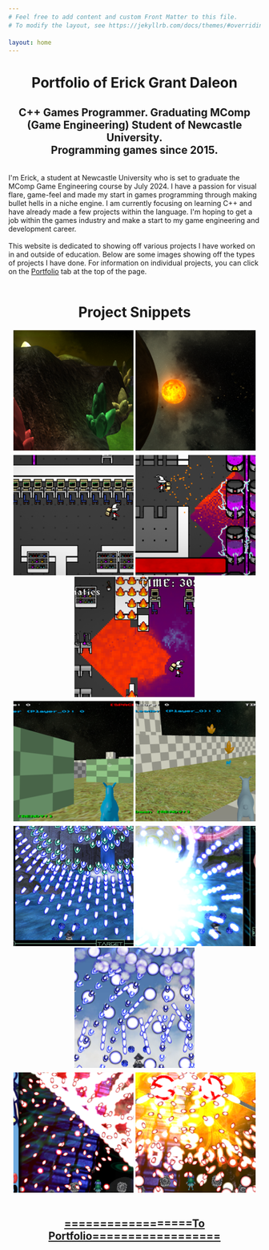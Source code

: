 ```yaml
---
# Feel free to add content and custom Front Matter to this file.
# To modify the layout, see https://jekyllrb.com/docs/themes/#overriding-theme-defaults

layout: home
---
```


<center><h1>Portfolio of Erick Grant Daleon</h1></center>
<center><h2>
C++ Games Programmer. Graduating MComp (Game Engineering) Student of Newcastle University.<br>
Programming games since 2015.</h2></center>
<br>
I'm Erick, a student at Newcastle University who is set to graduate the MComp Game Engineering course by July 2024. I have a passion for visual flare, game-feel and made my start
in games programming through making bullet hells in a niche engine. I am currently focusing on learning C++ and have already made a few projects within the language. I'm 
hoping to get a job within the games industry and make a start to my game engineering and development career.
<br><br>
This website is dedicated to showing off various projects I have worked on in and outside of education. Below are some images showing off the types of projects I have done. For information on individual projects, you can click on the <a href="/Portfolio">Portfolio</a> tab at the top of the page.
<br><br>

<style type="text/css"> 
        .brmedium { 
            display: block; 
            margin-bottom: 0.4em; 
        } 

    </style> 


<center>
<h1>Project Snippets</h1>
<img src="assets/main_00.png" width="240" height="240">
<img src="assets/main_01.png" width="240" height="240"><span class="brmedium"></span>

<img src="assets/main_04.png" width="240" height="240">
<img src="assets/main_05.png" width="240" height="240">
<img src="assets/main_06.png" width="240" height="240"><span class="brmedium"></span>

<img src="assets/main_02.png" width="240" height="240">
<img src="assets/main_03.png" width="240" height="240"><span class="brmedium"></span>

<img src="assets/main_07.png" width="240" height="240">
<img src="assets/main_08.png" width="240" height="240">
<img src="assets/main_09.png" width="240" height="240"><span class="brmedium"></span>

<img src="assets/main_10.png" width="240" height="240">
<img src="assets/main_11.png" width="240" height="240">
<br><br>
<h2><a href="/Portfolio">==================To Portfolio==================</a></h2>
</center>